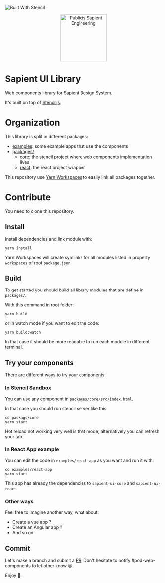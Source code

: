 ![Built With Stencil](https://img.shields.io/badge/-Built%20With%20Stencil-16161d.svg?logo=data%3Aimage%2Fsvg%2Bxml%3Bbase64%2CPD94bWwgdmVyc2lvbj0iMS4wIiBlbmNvZGluZz0idXRmLTgiPz4KPCEtLSBHZW5lcmF0b3I6IEFkb2JlIElsbHVzdHJhdG9yIDE5LjIuMSwgU1ZHIEV4cG9ydCBQbHVnLUluIC4gU1ZHIFZlcnNpb246IDYuMDAgQnVpbGQgMCkgIC0tPgo8c3ZnIHZlcnNpb249IjEuMSIgaWQ9IkxheWVyXzEiIHhtbG5zPSJodHRwOi8vd3d3LnczLm9yZy8yMDAwL3N2ZyIgeG1sbnM6eGxpbms9Imh0dHA6Ly93d3cudzMub3JnLzE5OTkveGxpbmsiIHg9IjBweCIgeT0iMHB4IgoJIHZpZXdCb3g9IjAgMCA1MTIgNTEyIiBzdHlsZT0iZW5hYmxlLWJhY2tncm91bmQ6bmV3IDAgMCA1MTIgNTEyOyIgeG1sOnNwYWNlPSJwcmVzZXJ2ZSI%2BCjxzdHlsZSB0eXBlPSJ0ZXh0L2NzcyI%2BCgkuc3Qwe2ZpbGw6I0ZGRkZGRjt9Cjwvc3R5bGU%2BCjxwYXRoIGNsYXNzPSJzdDAiIGQ9Ik00MjQuNywzNzMuOWMwLDM3LjYtNTUuMSw2OC42LTkyLjcsNjguNkgxODAuNGMtMzcuOSwwLTkyLjctMzAuNy05Mi43LTY4LjZ2LTMuNmgzMzYuOVYzNzMuOXoiLz4KPHBhdGggY2xhc3M9InN0MCIgZD0iTTQyNC43LDI5Mi4xSDE4MC40Yy0zNy42LDAtOTIuNy0zMS05Mi43LTY4LjZ2LTMuNkgzMzJjMzcuNiwwLDkyLjcsMzEsOTIuNyw2OC42VjI5Mi4xeiIvPgo8cGF0aCBjbGFzcz0ic3QwIiBkPSJNNDI0LjcsMTQxLjdIODcuN3YtMy42YzAtMzcuNiw1NC44LTY4LjYsOTIuNy02OC42SDMzMmMzNy45LDAsOTIuNywzMC43LDkyLjcsNjguNlYxNDEuN3oiLz4KPC9zdmc%2BCg%3D%3D&colorA=16161d&style=flat-square)  

<p align="center">
    <img width="150" alt="Publicis Sapient Engineering" src="https://brand.engineering.publicissapient.fr/images/pse-circle/LOGO-PS-engineering.svg">
</p>

# Sapient UI Library

Web components library for Sapient Design System. 

It's built on top of [Stenciljs](https://stenciljs.com/).

# Organization

This library is split in different packages:
- [examples](https://github.com/xebia-france/sapient-ui/tree/master/examples): some example apps that use the components
- [packages/](https://github.com/xebia-france/sapient-ui/tree/master/packages)
    - [core](https://github.com/xebia-france/sapient-ui/tree/master/packages/core): the stencil project where web components implementation lives
    - [react](https://github.com/xebia-france/sapient-ui/tree/master/packages/react): the react project wrapper

This repository use [Yarn Workspaces](https://classic.yarnpkg.com/en/docs/workspaces) to easily link all packages together.

# Contribute

You need to clone this repository.

## Install

Install dependencies and link module with:

```
yarn install
```

Yarn Workspaces will create symlinks for all modules listed in property `workspaces` of root `package.json`.

## Build

To get started you should build all library modules that are define in `packages/`.

With this command in root folder:

```
yarn build
```

or in watch mode if you want to edit the code:

```
yarn build:watch
```

In that case it should be more readable to run each module in different terminal.

## Try your components

There are different ways to try your components.

### In Stencil Sandbox

You can use any component in `packages/core/src/index.html`.

In that case you should run stencil server like this:

```
cd packags/core
yarn start
```

Hot reload not working very well is that mode, alternatively you can refresh your tab.

### In React App example

You can edit the code in `examples/react-app` as you want and run it with:

```
cd examples/react-app
yarn start
```

This app has already the dependencies to `sapient-ui-core` and `sapient-ui-react`.

### Other ways

Feel free to imagine another way, what about:

- Create a vue app ?
- Create an Angular app ?
- And so on 

## Commit

Let's make a branch and submit a [PR](https://github.com/xebia-france/sapient-ui/pulls). Don't hesitate to notify #pod-web-components to let other know 😉.

Enjoy 🥳.
